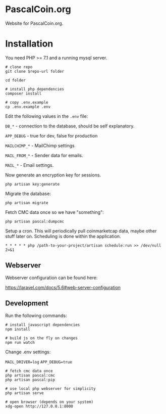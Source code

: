 # PascalCoin.org

Website for PascalCoin.org.

# Installation

You need PHP >= 7.1 and a running mysql server.

```
# clone repo
git clone $repo-url folder

cd folder

# install php dependencies
composer install

# copy .env.example
cp .env.example .env

```

Edit the following values in the `.env` file:

`DB_*` - connection to the database, should be self explanatory.

`APP_DEBUG` - true for dev, false for production

`MAILCHIMP_*` - MailChimp settings

`MAIL_FROM_*` - Sender data for emails.

`MAIL_*` - Email settings.


Now generate an encryption key for sessions.

```
php artisan key:generate
```

Migrate the database:

```
php artisan migrate
```

Fetch CMC data once so we have "something":

```
php artisan pascal:dumpcmc
```

Setup a cron. This will periodically pull coinmarketcap data, maybe other stuff later on.
Scheduling is done within the application.

```
* * * * * php /path-to-your-project/artisan schedule:run >> /dev/null 2>&1
```

## Webserver

Webserver configuration can be found here: 

https://laravel.com/docs/5.6#web-server-configuration

## Development

Run the following commands:

```
# install javascript dependencies
npm install

# build js on the fly on changes
npm run watch
```

Change .env settings:

`MAIL_DRIVER=log`
`APP_DEBUG=true`

```
# fetch cmc data once
php artisan pascal:cmc
php artisan pascal:pip

# use local php webserver for simplicity
php artisan serve

# open browser (depends on your system)
xdg-open http://127.0.0.1:8000
```